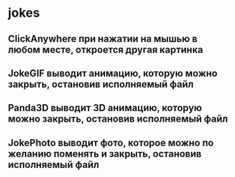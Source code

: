 # jokes

  
## ClickAnywhere при нажатии на мышью в любом месте, откроется другая картинка  
## JokeGIF выводит анимацию, которую можно закрыть, остановив исполняемый файл  
## Panda3D выводит 3D анимацию, которую можно закрыть, остановив исполняемый файл  
## JokePhoto выводит фото, которое можно по желанию поменять и закрыть, остановив исполняемый файл  
